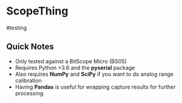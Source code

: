 
# ScopeThing
#testing 
## Quick Notes

- Only tested against a BitScope Micro (BS05)
- Requires Python >3.6 and the **pyserial** package
- Also requires **NumPy** and **SciPy** if you want to do analog range calibration
- Having **Pandas** is useful for wrapping capture results for further processing

